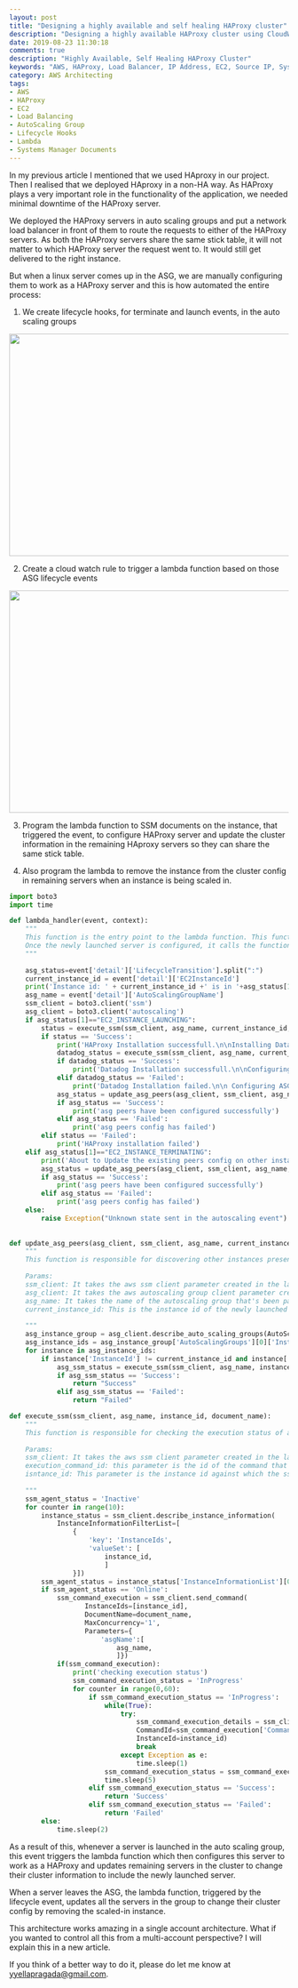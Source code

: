 ```yaml
---
layout: post
title: "Designing a highly available and self healing HAProxy cluster"
description: "Designing a highly available HAProxy cluster using CloudWatch, Lambda and SSM documents"
date: 2019-08-23 11:30:18
comments: true
description: "Highly Available, Self Healing HAProxy Cluster"
keywords: "AWS, HAProxy, Load Balancer, IP Address, EC2, Source IP, Systems Manager Documents, Lambda, CloudWatch, LifeCycle Hooks"
category: AWS Architecting
tags:
- AWS
- HAProxy
- EC2
- Load Balancing
- AutoScaling Group
- Lifecycle Hooks
- Lambda
- Systems Manager Documents
---
```


In my previous article I mentioned that we used HAproxy in our project. Then I realised that we deployed HAproxy in a non-HA way. As HAProxy plays a very important role in the functionality of the application, we needed minimal downtime of the HAProxy server.

We deployed the HAProxy servers in auto scaling groups and put a network load balancer in front of them to route the requests to either of the HAProxy servers. As both the HAProxy servers share the same stick table, it will not matter to which HAProxy server the request went to. It would still get delivered to the right instance.

But when a linux server comes up in the ASG, we are manually configuring them to work as a HAProxy server and this is how automated the entire process:
1) We create lifecycle hooks, for terminate and launch events, in the auto scaling groups 

<img class="mb-2" src="{{site.baseurl}}/images/ASGHooks.png" alt="" height="400" width="900">


2) Create a cloud watch rule to trigger a lambda function based on those ASG lifecycle events

<img class="mb-2" src="{{site.baseurl}}/images/CWRule.png" alt="" height="400" width="900">

3) Program the lambda function to SSM documents on the instance, that triggered the event, to configure HAProxy server and update the cluster information in the remaining HAproxy servers so they can share the same stick table.

4) Also program the lambda to remove the instance from the cluster config in remaining servers when an instance is being scaled in.

```python
import boto3
import time

def lambda_handler(event, context):
    """
    This function is the entry point to the lambda function. This function is responsible for invoking the ssm-command on the newly launched server.
    Once the newly launched server is configured, it calls the function that configures rest of the servers in the auto scaling group.
    """
    
    asg_status=event['detail']['LifecycleTransition'].split(":")
    current_instance_id = event['detail']['EC2InstanceId']
    print('Instance id: ' + current_instance_id +' is in '+asg_status[1] + ' state')
    asg_name = event['detail']['AutoScalingGroupName']
    ssm_client = boto3.client('ssm')
    asg_client = boto3.client('autoscaling')
    if asg_status[1]=="EC2_INSTANCE_LAUNCHING":
        status = execute_ssm(ssm_client, asg_name, current_instance_id, 'Linux-InstallHAProxyASG')
        if status == 'Success':
            print('HAProxy Installation successfull.\n\nInstalling Datadog')
            datadog_status = execute_ssm(ssm_client, asg_name, current_instance_id, 'Linux-InstallDatadog')
            if datadog_status == 'Success':
                print('Datadog Installation successfull.\n\nConfiguring ASG peers')
            elif datadog_status == 'Failed':
                print('Datadog Installation failed.\n\n Configuring ASG peers')
            asg_status = update_asg_peers(asg_client, ssm_client, asg_name, current_instance_id)
            if asg_status == 'Success':
                print('asg peers have been configured successfully')
            elif asg_status == 'Failed':
                print('asg peers config has failed')
        elif status == 'Failed':
            print('HAProxy installation failed')
    elif asg_status[1]=="EC2_INSTANCE_TERMINATING":
        print('About to Update the existing peers config on other instances to remove the current instance from peers')
        asg_status = update_asg_peers(asg_client, ssm_client, asg_name, current_instance_id)
        if asg_status == 'Success':
            print('asg peers have been configured successfully')
        elif asg_status == 'Failed':
            print('asg peers config has failed')
    else:
        raise Exception("Unknown state sent in the autoscaling event")
        
        
def update_asg_peers(asg_client, ssm_client, asg_name, current_instance_id):
    """
    This function is responsible for discovering other instances present in the autoscaling group. It excludes the newly launched server and executes the ssm documents against all other servers.
    
    Params:
    ssm_client: It takes the aws ssm client parameter created in the lambda_handler function.
    asg_client: It takes the aws autoscaling group client parameter created in the lambda_handler function.
    asg_name: It takes the name of the autoscaling group that's been passed through the event.
    current_instance_id: This is the instance id of the newly launched server that is to be excluded from the ssm_command_execution
    
    """
    asg_instance_group = asg_client.describe_auto_scaling_groups(AutoScalingGroupNames=[asg_name])
    asg_instance_ids = asg_instance_group['AutoScalingGroups'][0]['Instances']
    for instance in asg_instance_ids:
        if instance['InstanceId'] != current_instance_id and instance['LifecycleState'] != "Terminating:Wait":
            asg_ssm_status = execute_ssm(ssm_client, asg_name, instance['InstanceId'],'Linux-InstallHAProxyASG')
            if asg_ssm_status == 'Success':
                return "Success"
            elif asg_ssm_status == 'Failed':
                return "Failed"

def execute_ssm(ssm_client, asg_name, instance_id, document_name):
    """
    This function is responsible for checking the execution status of an ssm command that is being run against a server.
    
    Params:
    ssm_client: It takes the aws ssm client parameter created in the lambda_handler function.
    execution_command_id: this parameter is the id of the command that has been invoked against a server.
    isntance_id: This parameter is the instance id against which the ssm document is being executed.
    
    """
    ssm_agent_status = 'Inactive'
    for counter in range(10):
        instance_status = ssm_client.describe_instance_information(
            InstanceInformationFilterList=[
                {
                    'key': 'InstanceIds',
                    'valueSet': [
                        instance_id,
                        ]
                }])
        ssm_agent_status = instance_status['InstanceInformationList'][0]['PingStatus']
        if ssm_agent_status == 'Online':
            ssm_command_execution = ssm_client.send_command(
                   InstanceIds=[instance_id],
                   DocumentName=document_name,
                   MaxConcurrency='1',
                   Parameters={
                       'asgName':[
                           asg_name,
                           ]})
            if(ssm_command_execution):
                print('checking execution status')
                ssm_command_execution_status = 'InProgress'
                for counter in range(0,60):
                    if ssm_command_execution_status == 'InProgress':
                        while(True):
                            try:
                                ssm_command_execution_details = ssm_client.get_command_invocation(
                                CommandId=ssm_command_execution['Command']['CommandId'],
                                InstanceId=instance_id)
                                break
                            except Exception as e:
                                time.sleep(1)
                        ssm_command_execution_status = ssm_command_execution_details['Status']
                        time.sleep(5)
                    elif ssm_command_execution_status == 'Success':
                        return 'Success'
                    elif ssm_command_execution_status == 'Failed':
                        return 'Failed'
        else:
            time.sleep(2)


 ```

As a result of this, whenever a server is launched in the auto scaling group, this event triggers the lambda function which then configures this server to work as a HAProxy and updates remaining servers in the cluster to change their cluster information to include the newly launched server.

When a server leaves the ASG, the lambda function, triggered by the lifecycle event, updates all the servers in the group to change their cluster config by removing the scaled-in instance.

This architecture works amazing in a single account architecture. What if you wanted to control all this from a multi-account perspective? I will explain this in a new article. 

If you think of a better way to do it, please do let me know at yyellapragada@gmail.com.